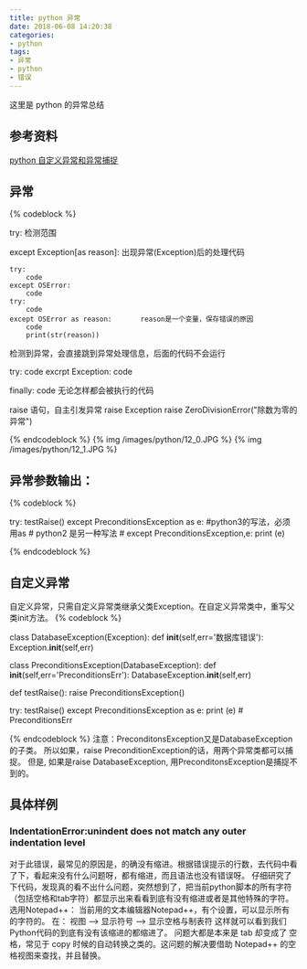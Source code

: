 ```yaml
---
title: python 异常
date: 2018-06-08 14:20:38
categories:
- python
tags:
- 异常
- python
- 错误
---
```

这里是 python 的异常总结
 <!-- more -->
## 参考资料
[python 自定义异常和异常捕捉](https://blog.csdn.net/flyingshuai/article/details/73482177)
## 异常
{% codeblock %}

try:
	检测范围

except Exception[as reason]:
	出现异常(Exception)后的处理代码

	try:
		code
	except OSError:
		code
	try:
		code
	except OSError as reason:		reason是一个变量，保存错误的原因
		code
		print(str(reason))


检测到异常，会直接跳到异常处理信息，后面的代码不会运行

try:
	code
excrpt Exception:
	code

finally:
	code 无论怎样都会被执行的代码

raise 语句，自主引发异常
	raise Exception
		raise ZeroDivisionError("除数为零的异常")
		
{% endcodeblock %}
{% img /images/python/12_0.JPG %}
{% img /images/python/12_1.JPG %}
## 异常参数输出：
{% codeblock %}

try:
    testRaise()
except PreconditionsException as e: #python3的写法，必须用as
									# python2 是另一种写法
									# except PreconditionsException,e:
    print (e)
	
{% endcodeblock %}
## 自定义异常
自定义异常，只需自定义异常类继承父类Exception。在自定义异常类中，重写父类init方法。
{% codeblock %}

class DatabaseException(Exception):
    def __init__(self,err='数据库错误'):
        Exception.__init__(self,err)

class PreconditionsException(DatabaseException):
    def __init__(self,err='PreconditionsErr'):
        DatabaseException.__init__(self,err)

def testRaise():
    raise PreconditionsException()

try:
    testRaise()
except PreconditionsException as e:
    print (e)
		# PreconditionsErr
	
{% endcodeblock %}
注意：PreconditonsException又是DatabaseException的子类。 
所以如果，raise PreconditionException的话，用两个异常类都可以捕捉。 
但是, 如果是raise DatabaseException, 用PreconditonsException是捕捉不到的。
## 具体样例
### IndentationError:unindent does not match any outer indentation level
对于此错误，最常见的原因是，的确没有缩进。根据错误提示的行数，去代码中看了下，看起来没有什么问题呀，都有缩进，而且语法也没有错误呀。
仔细研究了下代码，发现真的看不出什么问题，突然想到了，把当前python脚本的所有字符（包括空格和tab字符）都显示出来看看到底有没有缩进或者是其他特殊的字符。
选用Notepad++：
当前用的文本编辑器Notepad++，有个设置，可以显示所有的字符的。 
在： 
视图 –> 显示符号 –> 显示空格与制表符 
这样就可以看到我们Python代码的到底有没有该缩进的都缩进了。
问题大都是本来是 tab 却变成了 空格，常见于 copy 时候的自动转换之类的。这问题的解决要借助 Notepad++ 的空格视图来查找，并且替换。

